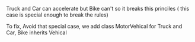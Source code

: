 Truck and Car can accelerate but Bike can't so it breaks this princiles ( this case is special enough to break the rules)

To fix, Avoid that special case, we add class MotorVehical for Truck and Car, Bike inherits Vehical
